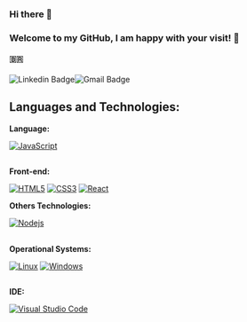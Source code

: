 ### Hi there 👋
### Welcome to my GitHub, I am happy with your visit!   ​:slightly_smiling_face:​
#### :brazil:

 
 
 
 


![Linkedin Badge](https://img.shields.io/badge/-LinkedIn-blue?style=flat-square&logo=Linkedin&logoColor=white&link=https://www.linkedin.com/in/edevaldomac/)![Gmail Badge](https://img.shields.io/badge/-edevaldoalvesmacedo@gmail.com-c14438?style=flatsquare&logo=Gmail&logoColor=white&link=mailto:edevaldoalvesmacedo@gmail.com)




## Languages and Technologies:

**Language:**

[![JavaScript](https://img.shields.io/badge/-JavaScript-black?style=flat-square&logo=javascript&link=https://github.com/edevaldomac/)](https://github.com/edevaldomac/) 

##

**Front-end:**

[![HTML5](https://img.shields.io/badge/-HTML5-E34F26?style=flat-square&logo=html5&logoColor=white&link=https://github.com/edevaldomac/)](https://github.com/edevaldomac/)   [![CSS3](https://img.shields.io/badge/-CSS3-1572B6?style=flat-square&logo=css3&link=https://github.com/edevaldomac/)](https://github.com/edevaldomac/)   [![React](https://img.shields.io/badge/-React-black?style=flat-square&logo=react&link=https://github.com/edevaldomac/)](https://github.com/edevaldomac/) 

**Others Technologies:**

[![Nodejs](https://img.shields.io/badge/-Nodejs-black?style=flat-square&logo=Node.js&link=https://github.com/edevaldomac/)](https://github.com/edevaldomac/)

##

**Operational Systems:**

[![Linux](https://img.shields.io/badge/-Linux-333333?style=flat-square&logo=Linux&link=https://github.com/edevaldomac/)](https://github.com/edevaldomac/) [![Windows](https://img.shields.io/badge/-Windows-0078D6?style=flat-square&logo=Windows&link=https://github.com/edevaldomac/)](https://github.com/edevaldomac/)

##

**IDE:**

[![Visual Studio Code](https://img.shields.io/badge/-Visual%20Studio%20Code-007ACC?style=flat-square&logo=VisualStudioCode&link=https://github.com/edevaldomac/)](https://github.com/edevaldomac/)





